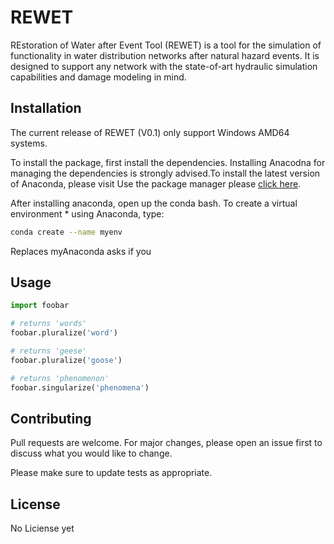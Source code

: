 # REWET

REstoration of Water after Event Tool (REWET) is a tool for the simulation of functionality in water distribution networks after natural hazard events. It is designed to support any network with the state-of-art hydraulic simulation capabilities and damage modeling in mind.

## Installation
The current release of REWET (V0.1) only support Windows AMD64 systems.

To install the package, first install the dependencies. Installing Anacodna for managing the dependencies is strongly advised.To install the latest version of Anaconda, please visit 
Use the package manager please [click here](https://www.anaconda.com).

After installing anaconda, open up the conda bash. To create a virtual environment * using Anaconda, type:

```bash
conda create --name myenv
```
Replaces myAnaconda asks if you 

## Usage

```python
import foobar

# returns 'words'
foobar.pluralize('word')

# returns 'geese'
foobar.pluralize('goose')

# returns 'phenomenon'
foobar.singularize('phenomena')
```

## Contributing

Pull requests are welcome. For major changes, please open an issue first
to discuss what you would like to change.

Please make sure to update tests as appropriate.

## License
No Liciense yet
